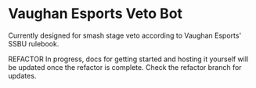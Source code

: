# Vaughan Esports Veto Bot

Currently designed for smash stage veto according to Vaughan Esports' SSBU
rulebook.

REFACTOR In progress, docs for getting started and hosting it yourself will be
updated once the refactor is complete. Check the refactor branch for updates.